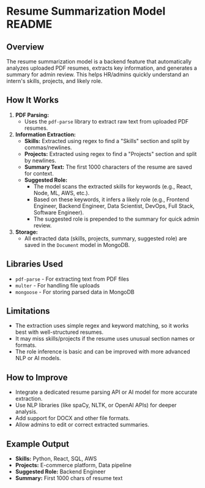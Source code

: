 # Resume Summarization Model README

## Overview
The resume summarization model is a backend feature that automatically analyzes uploaded PDF resumes, extracts key information, and generates a summary for admin review. This helps HR/admins quickly understand an intern's skills, projects, and likely role.

## How It Works
1. **PDF Parsing:**
   - Uses the `pdf-parse` library to extract raw text from uploaded PDF resumes.
2. **Information Extraction:**
   - **Skills:** Extracted using regex to find a "Skills" section and split by commas/newlines.
   - **Projects:** Extracted using regex to find a "Projects" section and split by newlines.
   - **Summary Text:** The first 1000 characters of the resume are saved for context.
   - **Suggested Role:**
     - The model scans the extracted skills for keywords (e.g., React, Node, ML, AWS, etc.).
     - Based on these keywords, it infers a likely role (e.g., Frontend Engineer, Backend Engineer, Data Scientist, DevOps, Full Stack, Software Engineer).
     - The suggested role is prepended to the summary for quick admin review.
3. **Storage:**
   - All extracted data (skills, projects, summary, suggested role) are saved in the `Document` model in MongoDB.

## Libraries Used
- `pdf-parse` - For extracting text from PDF files
- `multer` - For handling file uploads
- `mongoose` - For storing parsed data in MongoDB

## Limitations
- The extraction uses simple regex and keyword matching, so it works best with well-structured resumes.
- It may miss skills/projects if the resume uses unusual section names or formats.
- The role inference is basic and can be improved with more advanced NLP or AI models.

## How to Improve
- Integrate a dedicated resume parsing API or AI model for more accurate extraction.
- Use NLP libraries (like spaCy, NLTK, or OpenAI APIs) for deeper analysis.
- Add support for DOCX and other file formats.
- Allow admins to edit or correct extracted summaries.

## Example Output
- **Skills:** Python, React, SQL, AWS
- **Projects:** E-commerce platform, Data pipeline
- **Suggested Role:** Backend Engineer
- **Summary:** First 1000 chars of resume text 